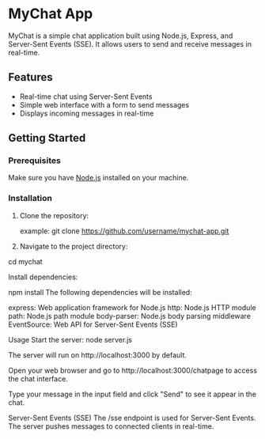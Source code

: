 # MyChat App

MyChat is a simple chat application built using Node.js, Express, and Server-Sent Events (SSE). It allows users to send and receive messages in real-time.

## Features

- Real-time chat using Server-Sent Events
- Simple web interface with a form to send messages
- Displays incoming messages in real-time

## Getting Started

### Prerequisites

Make sure you have [Node.js](https://nodejs.org/) installed on your machine.

### Installation

1. Clone the repository:

   example: git clone https://github.com/username/mychat-app.git
2. Navigate to the project directory:

cd mychat

Install dependencies:

npm install
The following dependencies will be installed:

express: Web application framework for Node.js
http: Node.js HTTP module
path: Node.js path module
body-parser: Node.js body parsing middleware
EventSource: Web API for Server-Sent Events (SSE)

Usage
Start the server:
node server.js

The server will run on http://localhost:3000 by default.

Open your web browser and go to http://localhost:3000/chatpage to access the chat interface.

Type your message in the input field and click "Send" to see it appear in the chat.

Server-Sent Events (SSE)
The /sse endpoint is used for Server-Sent Events. The server pushes messages to connected clients in real-time.
   
